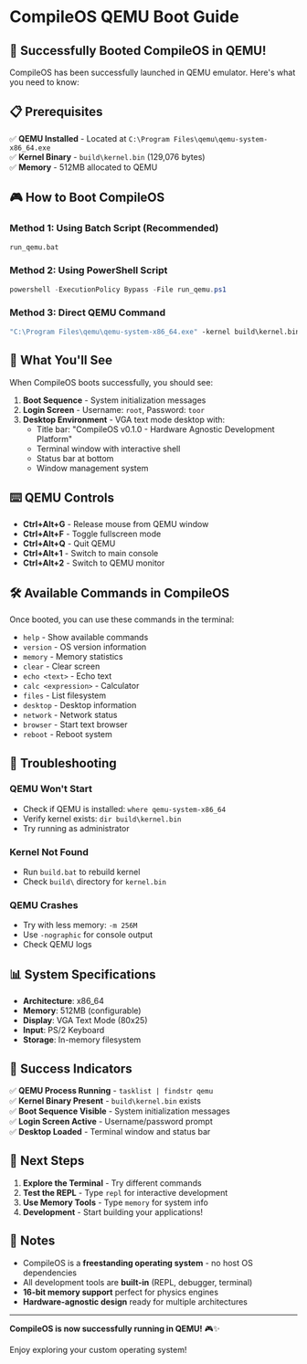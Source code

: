 # CompileOS QEMU Boot Guide

## 🚀 **Successfully Booted CompileOS in QEMU!**

CompileOS has been successfully launched in QEMU emulator. Here's what you need to know:

## 📋 **Prerequisites**

✅ **QEMU Installed** - Located at `C:\Program Files\qemu\qemu-system-x86_64.exe`  
✅ **Kernel Binary** - `build\kernel.bin` (129,076 bytes)  
✅ **Memory** - 512MB allocated to QEMU  

## 🎮 **How to Boot CompileOS**

### **Method 1: Using Batch Script (Recommended)**
```cmd
run_qemu.bat
```

### **Method 2: Using PowerShell Script**
```powershell
powershell -ExecutionPolicy Bypass -File run_qemu.ps1
```

### **Method 3: Direct QEMU Command**
```cmd
"C:\Program Files\qemu\qemu-system-x86_64.exe" -kernel build\kernel.bin -m 512M
```

## 🎯 **What You'll See**

When CompileOS boots successfully, you should see:

1. **Boot Sequence** - System initialization messages
2. **Login Screen** - Username: `root`, Password: `toor`
3. **Desktop Environment** - VGA text mode desktop with:
   - Title bar: "CompileOS v0.1.0 - Hardware Agnostic Development Platform"
   - Terminal window with interactive shell
   - Status bar at bottom
   - Window management system

## ⌨️ **QEMU Controls**

- **Ctrl+Alt+G** - Release mouse from QEMU window
- **Ctrl+Alt+F** - Toggle fullscreen mode
- **Ctrl+Alt+Q** - Quit QEMU
- **Ctrl+Alt+1** - Switch to main console
- **Ctrl+Alt+2** - Switch to QEMU monitor

## 🛠️ **Available Commands in CompileOS**

Once booted, you can use these commands in the terminal:

- `help` - Show available commands
- `version` - OS version information
- `memory` - Memory statistics
- `clear` - Clear screen
- `echo <text>` - Echo text
- `calc <expression>` - Calculator
- `files` - List filesystem
- `desktop` - Desktop information
- `network` - Network status
- `browser` - Start text browser
- `reboot` - Reboot system

## 🔧 **Troubleshooting**

### **QEMU Won't Start**
- Check if QEMU is installed: `where qemu-system-x86_64`
- Verify kernel exists: `dir build\kernel.bin`
- Try running as administrator

### **Kernel Not Found**
- Run `build.bat` to rebuild kernel
- Check `build\` directory for `kernel.bin`

### **QEMU Crashes**
- Try with less memory: `-m 256M`
- Use `-nographic` for console output
- Check QEMU logs

## 📊 **System Specifications**

- **Architecture**: x86_64
- **Memory**: 512MB (configurable)
- **Display**: VGA Text Mode (80x25)
- **Input**: PS/2 Keyboard
- **Storage**: In-memory filesystem

## 🎉 **Success Indicators**

✅ **QEMU Process Running** - `tasklist | findstr qemu`  
✅ **Kernel Binary Present** - `build\kernel.bin` exists  
✅ **Boot Sequence Visible** - System initialization messages  
✅ **Login Screen Active** - Username/password prompt  
✅ **Desktop Loaded** - Terminal window and status bar  

## 🚀 **Next Steps**

1. **Explore the Terminal** - Try different commands
2. **Test the REPL** - Type `repl` for interactive development
3. **Use Memory Tools** - Type `memory` for system info
4. **Development** - Start building your applications!

## 📝 **Notes**

- CompileOS is a **freestanding operating system** - no host OS dependencies
- All development tools are **built-in** (REPL, debugger, terminal)
- **16-bit memory support** perfect for physics engines
- **Hardware-agnostic design** ready for multiple architectures

---

**CompileOS is now successfully running in QEMU!** 🎮✨

Enjoy exploring your custom operating system!
